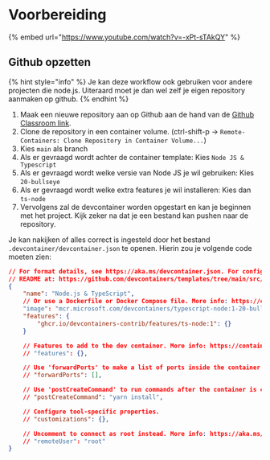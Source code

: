 # Voorbereiding

{% embed url="https://www.youtube.com/watch?v=-xPt-sTAkQY" %}

## Github opzetten

{% hint style="info" %}
Je kan deze workflow ook gebruiken voor andere projecten die node.js. Uiteraard moet je dan wel zelf je eigen repository aanmaken op github.
{% endhint %}

1. Maak een nieuwe repository aan op Github aan de hand van de [Github Classroom link](https://classroom.github.com/a/ovnNro8d).&#x20;
2. Clone de repository in een container volume. (ctrl-shift-p -> `Remote-Containers: Clone Repository in Container Volume...`)&#x20;
3. Kies `main` als branch
4. Als er gevraagd wordt achter de container template: Kies `Node JS & Typescript`
5. Als er gevraagd wordt welke versie van Node JS je wil gebruiken: Kies `20-bullseye`
6. Als er gevraagd wordt welke extra features je wil installeren: Kies dan `ts-node`
7. Vervolgens zal de devcontainer worden opgestart en kan je beginnen met het project. Kijk zeker na dat je een bestand kan pushen naar de repository.

Je kan nakijken of alles correct is ingesteld door het bestand `.devcontainer/devcontainer.json` te openen. Hierin zou je volgende code moeten zien:

```json
// For format details, see https://aka.ms/devcontainer.json. For config options, see the
// README at: https://github.com/devcontainers/templates/tree/main/src/typescript-node
{
	"name": "Node.js & TypeScript",
	// Or use a Dockerfile or Docker Compose file. More info: https://containers.dev/guide/dockerfile
	"image": "mcr.microsoft.com/devcontainers/typescript-node:1-20-bullseye",
	"features": {
		"ghcr.io/devcontainers-contrib/features/ts-node:1": {}
	}

	// Features to add to the dev container. More info: https://containers.dev/features.
	// "features": {},

	// Use 'forwardPorts' to make a list of ports inside the container available locally.
	// "forwardPorts": [],

	// Use 'postCreateCommand' to run commands after the container is created.
	// "postCreateCommand": "yarn install",

	// Configure tool-specific properties.
	// "customizations": {},

	// Uncomment to connect as root instead. More info: https://aka.ms/dev-containers-non-root.
	// "remoteUser": "root"
}
```

